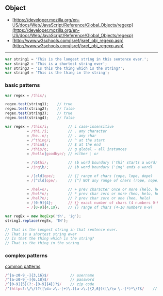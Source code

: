 ## Object

* [https://developer.mozilla.org/en-US/docs/Web/JavaScript/Reference/Global_Objects/regexp](https://developer.mozilla.org/en-US/docs/Web/JavaScript/Reference/Global_Objects/regexp)
* [http://www.w3schools.com/jsref/jsref_obj_regexp.asp](http://www.w3schools.com/jsref/jsref_obj_regexp.asp)

---

```javascript
var string1 = 'This is the longest string in this sentence ever.';
var string2 = 'This is a shortest string ever';
var string3 = 'Is this the thing which is the string?';
var string4 = 'This is the thing in the string';
```
  
### basic patterns

```javascript
var regex = /this/;

regex.test(string1);    // true
regex.test(string2);    // false
regex.test(string3);    // true
regex.test(string4);    // false
```
  
```javascript
var regex = /this/i;         // i case-insensitive
          = /thi./i;         // . any character
          = /he..o/;         // . any char
          = /^thing/;        // ^ at the start
          = /thin$/;         // $ at the end
          = /this/g;         // g global - all instances
          = /hello|goodbye/; // either | or

          = /\bthi/;         // \b word boundary ('thi' starts a word)
          = /ing\b/;         // \b word boundary ('ing' ends a word)

          = /[cld]ope/;      // [] range of chars (cope, lope, dope)
          = /[^cld]ope/;     // [^] NOT any range of chars (rope, nope)

          = /hel+o/;         // + prev character once or more (helo, hello, hellllllllo, etc)
          = /hel*o/;         // * prev char zero or more (heo, helo, helllo, hellllllllllo, etc)
          = /hel?o/;         // ? prev char zero or one (heo, helo)
          = /[0-9]{4};       // {} exact number of chars (4 numbers 0-9)
          = /[0-9]{4,10};    // {} range of chars (4-10 numbers 0-9)
```

```javascript
var regEx = new RegExp('th', 'ig');
string1.replace(regEx, 'TH');

// That is the longest string in that sentence ever.
// That is a shortest string ever
// Is that the thing which is the string?
// That is the thing in the string
```
  
### complex patterns
[common patterns](http://geniuscarrier.com/common-regular-expressions-in-javascript)
```javascript
/^[a-z0-9_-]{3,16}$/          // username
/^[a-z0-9_-]{6,18}$/          // password
/^[0-9]{5}(?:-[0-9]{4})?$/    // zip code
/^(https?:\/\/)?([\da-z\.-]+)\.([a-z\.]{2,6})([\/\w \.-]*)*\/?$/    // url
```

  
